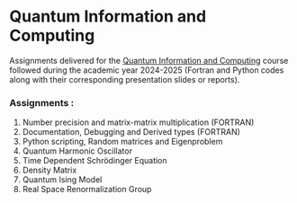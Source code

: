 # Quantum Information and Computing

Assignments delivered for the [Quantum Information and Computing](https://en.didattica.unipd.it/off/2023/LM/SC/SC2443/000ZZ/SCP8082721/N0) course followed during the academic year 2024-2025 (Fortran and Python codes along with their corresponding presentation slides or reports).

### Assignments : 
1. Number precision and matrix-matrix multiplication (FORTRAN)
2. Documentation, Debugging and Derived types (FORTRAN)
3. Python scripting, Random matrices and Eigenproblem
4. Quantum Harmonic Oscillator
5. Time Dependent Schrödinger Equation
6. Density Matrix
7. Quantum Ising Model
8. Real Space Renormalization Group
